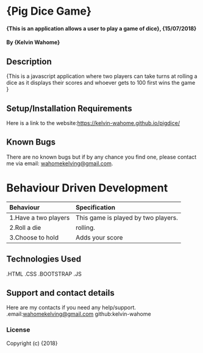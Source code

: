 # {Pig Dice Game}
#### {This is an application allows a user to play a game of dice}, {15/07/2018}
#### By **{Kelvin Wahome}**
## Description
{This is a javascript application where two players can take turns at rolling a dice as it displays their scores and whoever gets to 100 first wins the game  }
## Setup/Installation Requirements
Here is a link to the website:https://kelvin-wahome.github.io/pigdice/

## Known Bugs
There are no known bugs but if by any chance you find one, please contact me via email: wahomekelving@gmail.com.

# Behaviour Driven Development
|Behaviour                           |Specification|
|:-----------------------------------|:-------------------------------------------------|
|1.Have a two players| This game is played by two players.|
|2.Roll a die|rolling.| Rolling earns you points apart from a |
|3.Choose to hold| Adds your score |


## Technologies Used
.HTML
.CSS
.BOOTSTRAP
.JS
## Support and contact details
Here are my contacts if you need any help/support.
.email:wahomekelving@gmail.com
github:kelvin-wahome
### License

Copyright (c) {2018}

